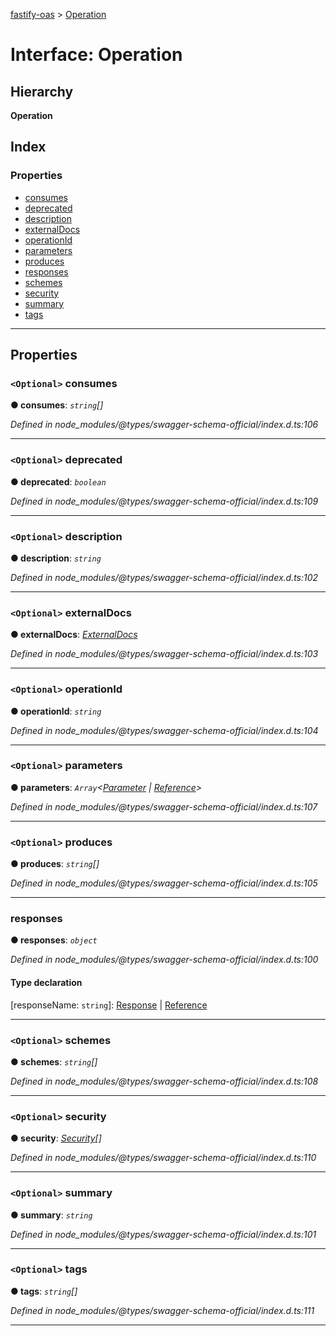 [fastify-oas](../README.md) > [Operation](../interfaces/operation.md)

# Interface: Operation

## Hierarchy

**Operation**

## Index

### Properties

* [consumes](operation.md#consumes)
* [deprecated](operation.md#deprecated)
* [description](operation.md#description)
* [externalDocs](operation.md#externaldocs)
* [operationId](operation.md#operationid)
* [parameters](operation.md#parameters)
* [produces](operation.md#produces)
* [responses](operation.md#responses)
* [schemes](operation.md#schemes)
* [security](operation.md#security)
* [summary](operation.md#summary)
* [tags](operation.md#tags)

---

## Properties

<a id="consumes"></a>

### `<Optional>` consumes

**● consumes**: *`string`[]*

*Defined in node_modules/@types/swagger-schema-official/index.d.ts:106*

___
<a id="deprecated"></a>

### `<Optional>` deprecated

**● deprecated**: *`boolean`*

*Defined in node_modules/@types/swagger-schema-official/index.d.ts:109*

___
<a id="description"></a>

### `<Optional>` description

**● description**: *`string`*

*Defined in node_modules/@types/swagger-schema-official/index.d.ts:102*

___
<a id="externaldocs"></a>

### `<Optional>` externalDocs

**● externalDocs**: *[ExternalDocs](externaldocs.md)*

*Defined in node_modules/@types/swagger-schema-official/index.d.ts:103*

___
<a id="operationid"></a>

### `<Optional>` operationId

**● operationId**: *`string`*

*Defined in node_modules/@types/swagger-schema-official/index.d.ts:104*

___
<a id="parameters"></a>

### `<Optional>` parameters

**● parameters**: *`Array`<[Parameter](../#parameter) \| [Reference](reference.md)>*

*Defined in node_modules/@types/swagger-schema-official/index.d.ts:107*

___
<a id="produces"></a>

### `<Optional>` produces

**● produces**: *`string`[]*

*Defined in node_modules/@types/swagger-schema-official/index.d.ts:105*

___
<a id="responses"></a>

###  responses

**● responses**: *`object`*

*Defined in node_modules/@types/swagger-schema-official/index.d.ts:100*

#### Type declaration

[responseName: `string`]: [Response](response.md) \| [Reference](reference.md)

___
<a id="schemes"></a>

### `<Optional>` schemes

**● schemes**: *`string`[]*

*Defined in node_modules/@types/swagger-schema-official/index.d.ts:108*

___
<a id="security"></a>

### `<Optional>` security

**● security**: *[Security](../#security)[]*

*Defined in node_modules/@types/swagger-schema-official/index.d.ts:110*

___
<a id="summary"></a>

### `<Optional>` summary

**● summary**: *`string`*

*Defined in node_modules/@types/swagger-schema-official/index.d.ts:101*

___
<a id="tags"></a>

### `<Optional>` tags

**● tags**: *`string`[]*

*Defined in node_modules/@types/swagger-schema-official/index.d.ts:111*

___

